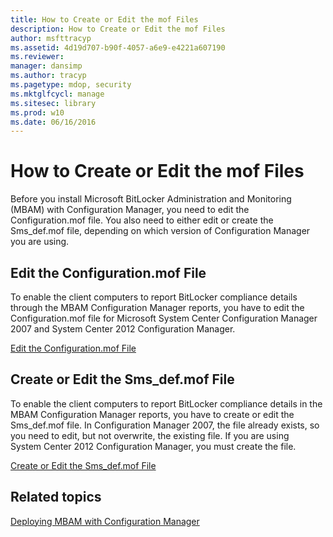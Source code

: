 ```yaml
---
title: How to Create or Edit the mof Files
description: How to Create or Edit the mof Files
author: msfttracyp
ms.assetid: 4d19d707-b90f-4057-a6e9-e4221a607190
ms.reviewer: 
manager: dansimp
ms.author: tracyp
ms.pagetype: mdop, security
ms.mktglfcycl: manage
ms.sitesec: library
ms.prod: w10
ms.date: 06/16/2016
---
```



# How to Create or Edit the mof Files


Before you install Microsoft BitLocker Administration and Monitoring (MBAM) with Configuration Manager, you need to edit the Configuration.mof file. You also need to either edit or create the Sms\_def.mof file, depending on which version of Configuration Manager you are using.

## Edit the Configuration.mof File


To enable the client computers to report BitLocker compliance details through the MBAM Configuration Manager reports, you have to edit the Configuration.mof file for Microsoft System Center Configuration Manager 2007 and System Center 2012 Configuration Manager.

[Edit the Configuration.mof File](edit-the-configurationmof-file.md)

## <a href="" id="create-or-edit-the-sms-def-mof-file"></a>Create or Edit the Sms\_def.mof File


To enable the client computers to report BitLocker compliance details in the MBAM Configuration Manager reports, you have to create or edit the Sms\_def.mof file. In Configuration Manager 2007, the file already exists, so you need to edit, but not overwrite, the existing file. If you are using System Center 2012 Configuration Manager, you must create the file.

[Create or Edit the Sms\_def.mof File](create-or-edit-the-sms-defmof-file.md)

## Related topics


[Deploying MBAM with Configuration Manager](deploying-mbam-with-configuration-manager-mbam2.md)

 

 





